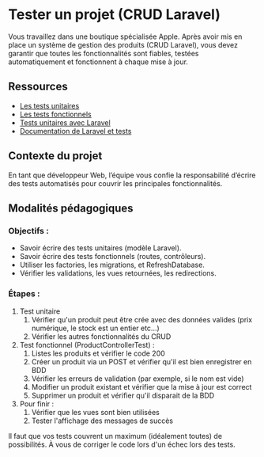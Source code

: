 # Tester un projet (CRUD Laravel)

Vous travaillez dans une boutique spécialisée Apple. Après avoir mis en place un système de gestion des produits (CRUD Laravel), vous devez garantir que toutes les fonctionnalités sont fiables, testées automatiquement et fonctionnent à chaque mise à jour.

## Ressources

- [Les tests unitaires](https://www.all4test.fr/blog-du-testeur/test-unitaire-guide-complet/)
- [Les tests fonctionnels](https://www.all4test.fr/blog-du-testeur/quest-ce-test-fonctionnel-tutoriel-complet-exemples/)
- [Tests unitaires avec Laravel](https://kinsta.com/fr/blog/tests-unitaires-laravel/)
- [Documentation de Laravel et tests](https://laravel.com/docs/12.x/testing)

## Contexte du projet

En tant que développeur Web, l’équipe vous confie la responsabilité d’écrire des tests automatisés pour couvrir les principales fonctionnalités.

## Modalités pédagogiques

### Objectifs :

* Savoir écrire des tests unitaires (modèle Laravel).
* Savoir écrire des tests fonctionnels (routes, contrôleurs).
* Utiliser les factories, les migrations, et RefreshDatabase.
* Vérifier les validations, les vues retournées, les redirections.

### Étapes :

1. Test unitaire
    1. Vérifier qu'un produit peut être crée avec des données valides (prix
       numérique, le stock est un entier etc...)
    2. Vérifier les autres fonctionnalités du CRUD
2. Test fonctionnel (ProductControllerTest) :
    1. Listes les produits et vérifier le code 200
    2. Créer un produit via un POST et vérifier qu'il est bien enregistrer en BDD
    3. Vérifier les erreurs de validation (par exemple, si le nom est vide)
    4. Modifier un produit existant et vérifier que la mise à jour est correct
    5. Supprimer un produit et vérifier qu'il disparait de la BDD
3. Pour finir :
    1. Vérifier que les vues sont bien utilisées
    2. Tester l'affichage des messages de succès

Il faut que vos tests couvrent un maximum (idéalement toutes) de possibilités. À vous de corriger le code lors d'un échec lors des tests.
